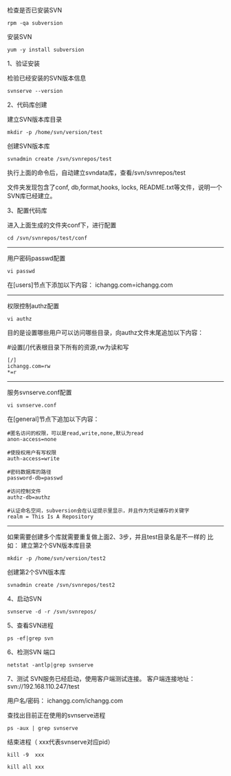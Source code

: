 检查是否已安装SVN
```
rpm -qa subversion
```
安装SVN
```
yum -y install subversion
```
1、验证安装

检验已经安装的SVN版本信息
```
svnserve --version
```
2、代码库创建

建立SVN版本库目录
```
mkdir -p /home/svn/version/test
```
创建SVN版本库
```
svnadmin create /svn/svnrepos/test
```
执行上面的命令后，自动建立svndata库，查看/svn/svnrepos/test

文件夹发现包含了conf, db,format,hooks, locks, README.txt等文件，说明一个SVN库已经建立。


3、配置代码库

进入上面生成的文件夹conf下，进行配置
```
cd /svn/svnrepos/test/conf
```
---------------------------------------------------
用户密码passwd配置
```
vi passwd
```
在[users]节点下添加以下内容：
ichangg.com=ichangg.com

---------------------------------------------------

权限控制authz配置
```
vi authz
```
目的是设置哪些用户可以访问哪些目录，向authz文件末尾追加以下内容：

#设置[/]代表根目录下所有的资源,rw为读和写
```
[/]
ichangg.com=rw
*=r
```
---------------------------------------------------

服务svnserve.conf配置
```
vi svnserve.conf
```
在[general]节点下追加以下内容：
```
#匿名访问的权限，可以是read,write,none,默认为read
anon-access=none

#使授权用户有写权限
auth-access=write

#密码数据库的路径
password-db=passwd

#访问控制文件
authz-db=authz

#认证命名空间，subversion会在认证提示里显示，并且作为凭证缓存的关键字
realm = This Is A Repository
```
---------------------------------------------------
如果需要创建多个库就需要重复做上面2、3步，并且test目录名是不一样的
比如：
建立第2个SVN版本库目录
```
mkdir -p /home/svn/version/test2
```
创建第2个SVN版本库
```
svnadmin create /svn/svnrepos/test2
```


4、启动SVN
```
svnserve -d -r /svn/svnrepos/
```

5、查看SVN进程
```
ps -ef|grep svn
```

6、检测SVN 端口
```
netstat -antlp|grep svnserve
```

7、测试
SVN服务已经启动，使用客户端测试连接。
客户端连接地址：svn://192.168.110.247/test

用户名/密码： ichangg.com/ichangg.com




查找出目前正在使用的svnserve进程
```
ps -aux | grep svnserve
```
结束进程（ xxx代表svnserve对应pid）
```
kill -9  xxx

kill all xxx
```
